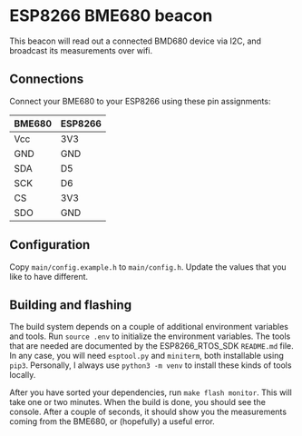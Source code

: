 # ESP8266 BME680 beacon

This beacon will read out a connected BMD680 device via I2C, and broadcast
its measurements over wifi.

## Connections

Connect your BME680 to your ESP8266 using these pin assignments:

| BME680 | ESP8266 |
|--------|---------|
| Vcc    | 3V3     |
| GND    | GND     |
| SDA    | D5      |
| SCK    | D6      |
| CS     | 3V3     |
| SDO    | GND     |

## Configuration

Copy `main/config.example.h` to `main/config.h`.  Update the values that you
like to have different.

## Building and flashing

The build system depends on a couple of additional environment variables and
tools.  Run `source .env` to initialize the environment variables.  The tools
that are needed are documented by the ESP8266_RTOS_SDK `README.md` file.
In any case, you will need `esptool.py` and `miniterm`, both installable using
`pip3`.  Personally, I always use `python3 -m venv` to install these kinds of
tools locally.

After you have sorted your dependencies, run `make flash monitor`.  This will
take one or two minutes.  When the build is done, you should see the console.
After a couple of seconds, it should show you the measurements coming from the
BME680, or (hopefully) a useful error.
